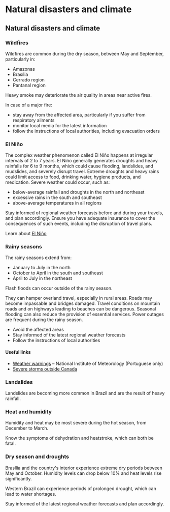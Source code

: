# Natural disasters and climate

## Natural disasters and climate

### Wildfires

Wildfires are common during the dry season, between May and September, particularly in:

* Amazonas
* Brasília
* Cerrado region
* Pantanal region

Heavy smoke may deteriorate the air quality in areas near active fires.

In case of a major fire:

* stay away from the affected area, particularly if you suffer from respiratory ailments
* monitor local media for the latest information
* follow the instructions of local authorities, including evacuation orders

### El Niño

The complex weather phenomenon called El Niño happens at irregular intervals of 2 to 7 years. El Niño generally generates droughts and heavy rainfalls for 6 to 9 months, which could cause flooding, landslides, and mudslides, and severely disrupt travel. Extreme droughts and heavy rains could limit access to food, drinking water, hygiene products, and medication. Severe weather could occur, such as:

* below-average rainfall and droughts in the north and northeast
* excessive rains in the south and southeast
* above-average temperatures in all regions

Stay informed of regional weather forecasts before and during your travels, and plan accordingly. Ensure you have adequate insurance to cover the consequences of such events, including the disruption of travel plans.

Learn about [El Niño](https://www.canada.ca/en/environment-climate-change/services/weather-general-tools-resources/el-nino.html)

### Rainy seasons

The rainy seasons extend from:

* January to July in the north
* October to April in the south and southeast
* April to July in the northeast

Flash floods can occur outside of the rainy season.

They can hamper overland travel, especially in rural areas. Roads may become impassable and bridges damaged. Travel conditions on mountain roads and on highways leading to beaches can be dangerous. Seasonal flooding can also reduce the provision of essential services. Power outages are frequent during the rainy season.

* Avoid the affected areas
* Stay informed of the latest regional weather forecasts
* Follow the instructions of local authorities

#### Useful links

* [Weather warnings](https://portal.inmet.gov.br/) – National Institute of Meteorology (Portuguese only)
* [Severe storms outside Canada](https://travel.gc.ca/travelling/health-safety/hurricanes-typhoons-cyclones-monsoons?_ga=2.238562688.1604296173.1718630005-1405742948.1680118138)

### Landslides

Landslides are becoming more common in Brazil and are the result of heavy rainfall.

### Heat and humidity

Humidity and heat may be most severe during the hot season, from December to March.

Know the symptoms of dehydration and heatstroke, which can both be fatal.

### Dry season and droughts

Brasília and the country's interior experience extreme dry periods between May and October. Humidity levels can drop below 10% and heat levels rise significantly.

Western Brazil can experience periods of prolonged drought, which can lead to water shortages.

Stay informed of the latest regional weather forecasts and plan accordingly.